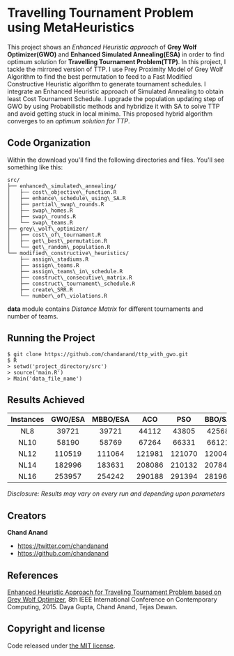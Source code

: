 # Travelling Tournament Problem using MetaHeuristics 

This project shows an *Enhanced Heuristic approach* of **Grey Wolf Optimizer(GWO)** and **Enhanced Simulated Annealing(ESA)** in order to find optimum solution for **Travelling Tournament Problem(TTP)**. In this project, I tackle the mirrored version of TTP. I use Prey Proximity Model of Grey Wolf Algorithm to find the best permutation to feed to a Fast Modified Constructive Heuristic algorithm to generate tournament schedules. I integrate an Enhanced Heuristic approach of Simulated Annealing to obtain least Cost Tournament Schedule. I upgrade the population updating step of GWO by using Probabilistic methods and hybridize it with SA to solve TTP and avoid getting stuck in local minima. This proposed hybrid algorithm converges to an _optimum solution for TTP_.


## Code Organization

Within the download you'll find the following directories and files. You'll see something like this:

```
src/
├── enhanced\_simulated\_annealing/
│   ├── cost\_objective\_function.R
│   ├── enhance\_schedule\_using\_SA.R
│   ├── partial\_swap\_rounds.R
│   ├── swap\_homes.R
│   ├── swap\_rounds.R
│   └── swap\_teams.R
├── grey\_wolf\_optimizer/
│   ├── cost\_of\_tournament.R
│   ├── get\_best\_permutation.R
│   └── get\_random\_population.R
└── modified\_constructive\_heuristics/
    ├── assign\_stadiums.R
    ├── assign\_teams.R
    ├── assign\_teams\_in\_schedule.R
    ├── construct\_consecutive\_matrix.R
    ├── construct\_tournament\_schedule.R
    ├── create\_SRR.R
    └── number\_of\_violations.R
```

**data** module contains *Distance Matrix* for different tournaments and number of teams.


## Running the Project

```
$ git clone https://github.com/chandanand/ttp_with_gwo.git
$ R
> setwd('project_directory/src')
> source('main.R')
> Main('data_file_name')
```

## Results Achieved

| Instances | GWO/ESA | MBBO/ESA | ACO | PSO | BBO/SA |
| :---: | :---: | :---: | :---: | :---: | :---: |
| NL8 | 39721 | 39721 | 44112 | 43805 | 42568 |
| NL10 | 58190 | 58769 | 67264 | 66331 | 66121 |
| NL12 | 110519 | 111064 | 121981 | 121070 | 120040 |
| NL14 | 182996 | 183631 | 208086 | 210132 | 207848 |
| NL16 | 253957 | 254242 | 290188 | 291394 | 281963 |

*Disclosure: Results may vary on every run and depending upon parameters*


## Creators

**Chand Anand**

* <https://twitter.com/chandanand>
* <https://github.com/chandanand>

## References

[Enhanced Heuristic Approach for Traveling Tournament Problem based on Grey Wolf Optimizer](http://ieeexplore.ieee.org/xpl/login.jsp?tp=&arnumber=7346685&url=http%3A%2F%2Fieeexplore.ieee.org%2Fxpls%2Fabs_all.jsp%3Farnumber%3D7346685), 8th IEEE International Conference on Contemporary Computing, 2015. Daya Gupta, Chand Anand, Tejas Dewan.


## Copyright and license

Code released under [the MIT license](https://github.com/chandanand/ttp_with_gwo/blob/master/LICENSE).
